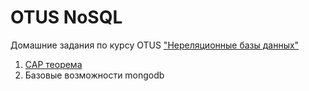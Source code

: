 # OTUS NoSQL
Домашние задания по курсу OTUS ["Нереляционные базы данных"](https://otus.ru/lessons/nosql-bd/)

1. [CAP теорема](01_cap_theorem/)
2. Базовые возможности mongodb
